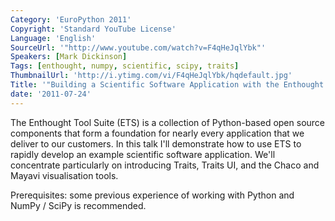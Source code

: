 ```yaml
---
Category: 'EuroPython 2011'
Copyright: 'Standard YouTube License'
Language: 'English'
SourceUrl: '"http://www.youtube.com/watch?v=F4qHeJqlYbk"'
Speakers: [Mark Dickinson]
Tags: [enthought, numpy, scientific, scipy, traits]
ThumbnailUrl: 'http://i.ytimg.com/vi/F4qHeJqlYbk/hqdefault.jpg'
Title: '"Building a Scientific Software Application with the Enthought Tool Suite"'
date: '2011-07-24'
---
```

The Enthought Tool Suite (ETS) is a collection of Python-based open source
components that form a foundation for nearly every application that we deliver
to our customers. In this talk I'll demonstrate how to use ETS to rapidly
develop an example scientific software application. We'll concentrate
particularly on introducing Traits, Traits UI, and the Chaco and Mayavi
visualisation tools.

Prerequisites: some previous experience of working with Python and NumPy /
SciPy is recommended.


